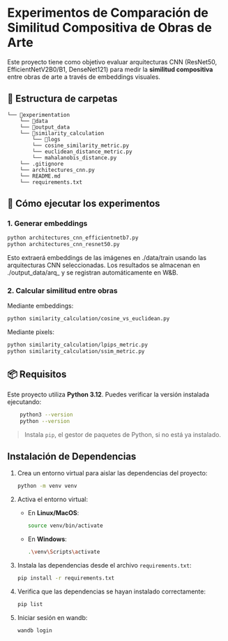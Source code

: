 # Experimentos de Comparación de Similitud Compositiva de Obras de Arte

Este proyecto tiene como objetivo evaluar arquitecturas CNN (ResNet50, EfficientNetV2B0/B1, DenseNet121) para medir la **similitud compositiva** entre obras de arte a través de embeddings visuales.

## 🔧 Estructura de carpetas

```
└── 📁experimentation
    └── 📁data
    └── 📁output_data
    └── 📁similarity_calculation
        └── 📁logs
        └── cosine_similarity_metric.py
        └── euclidean_distance_metric.py
        └── mahalanobis_distance.py
    └── .gitignore
    └── architectures_cnn.py
    └── README.md
    └── requirements.txt
```


## 🚀 Cómo ejecutar los experimentos

### 1. Generar embeddings
```bash
python architectures_cnn_efficientnetb7.py
python architectures_cnn_resnet50.py
```

Esto extraerá embeddings de las imágenes en ./data/train usando las arquitecturas CNN seleccionadas. Los resultados se almacenan en ./output_data/arq_<model> y se registran automáticamente en W&B.

### 2. Calcular similitud entre obras

Mediante embeddings:

```bash
python similarity_calculation/cosine_vs_euclidean.py
```

Mediante pixels:

```bash
python similarity_calculation/lpips_metric.py
python similarity_calculation/ssim_metric.py
```

## 📦 Requisitos

Este proyecto utiliza **Python 3.12**. Puedes verificar la versión instalada ejecutando:

```bash
    python3 --version    
    python --version
```

> Instala `pip`, el gestor de paquetes de Python, si no está ya instalado.

## Instalación de Dependencias

1. Crea un entorno virtual para aislar las dependencias del proyecto:
    ```bash
    python -m venv venv
    ```

2. Activa el entorno virtual:
    - En **Linux/MacOS**:
      ```bash
      source venv/bin/activate
      ```
    - En **Windows**:
      ```bash
      .\venv\Scripts\activate
      ```

3. Instala las dependencias desde el archivo `requirements.txt`:
    ```bash
    pip install -r requirements.txt
    ```

4. Verifica que las dependencias se hayan instalado correctamente:
    ```bash
    pip list
    ```

5. Iniciar sesión en wandb:

    ```bash
    wandb login
    ```
